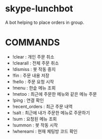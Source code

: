 skype-lunchbot
===========

A bot helping to place orders in group.


COMMANDS
=============

* !clear : 개인 주문 취소
* !clearall : 전체 주문 취소
* !dismiss :  봇 작동 중지
* !fin : 주문 내용 저장
* !hello : 주문 요청 시작
* !menu : 한솥 메뉴 조회
* !metoo : 최근에 주문한 메뉴와 같은 메뉴 주문
* !ping : 연결 확인
* !recent_orders : 최근 주문 내역
* !salt : 최근에 내가 주문한 메뉴로 주문하기
* !sum : 요청된 메뉴 조회
* !summon : 봇 작동 시작
* !whereami : 현재 체팅방 코드 확인